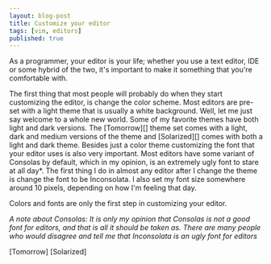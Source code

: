 ```yaml
---
layout: blog-post
title: Customize your editor
tags: [vim, editors]
published: true
---
```


As a programmer, your editor is your life; whether you use a text editor, IDE or some hybrid of the two, it's important to make it something that you're comfortable with.

The first thing that most people will probably do when they start customizing the editor, is change the color scheme. Most editors are pre-set with a light theme that is usually a white background. Well, let me just say welcome to a whole new world. Some of my favorite themes have both light and dark versions. The [Tomorrow][] theme set comes with a light, dark and medium versions of the theme and [Solarized][] comes with both a light and dark theme. Besides just a color theme customizing the font that your editor uses is also very important. Most editors have some variant of Consolas by default, which in my opinion, is an extremely ugly font to stare at all day\*. The first thing I do in almost any editor after I change the theme is change the font to be Inconsolata. I also set my font size somewhere around 10 pixels, depending on how I'm feeling that day.

Colors and fonts are only the first step in customizing your editor.

*A note about Consolas: It is only my opinion that Consolas is not a good font for editors, and that is all it should be taken as. There are many people who would disagree and tell me that Inconsolata is an ugly font for editors*

[Tomorrow]
[Solarized]
